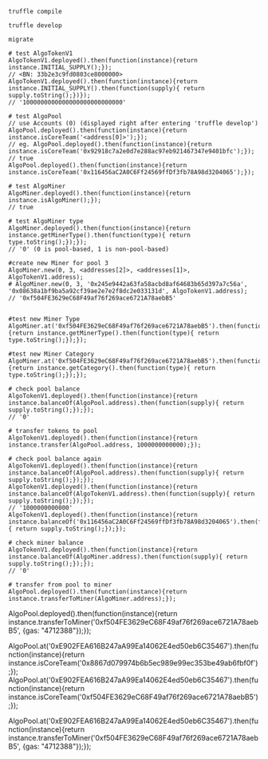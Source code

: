 ```
truffle compile

truffle develop

migrate

# test AlgoTokenV1
AlgoTokenV1.deployed().then(function(instance){return instance.INITIAL_SUPPLY();});
// <BN: 33b2e3c9fd0803ce8000000>
AlgoTokenV1.deployed().then(function(instance){return instance.INITIAL_SUPPLY().then(function(supply){ return supply.toString();})});
// '1000000000000000000000000000'

# test AlgoPool
// use Accounts (0) (displayed right after entering 'truffle develop')
AlgoPool.deployed().then(function(instance){return instance.isCoreTeam('<address[0]>');});
// eg. AlgoPool.deployed().then(function(instance){return instance.isCoreTeam('0x92918c7a2e0d7e288ac97eb921467347e9401bfc');});
// true
AlgoPool.deployed().then(function(instance){return instance.isCoreTeam('0x116456aC2A0C6Ff24569ffDf3fb78A98d3204065');});

# test AlgoMiner
AlgoMiner.deployed().then(function(instance){return instance.isAlgoMiner();});
// true

# test AlgoMiner type
AlgoMiner.deployed().then(function(instance){return instance.getMinerType().then(function(type){ return type.toString();});});
// '0' (0 is pool-based, 1 is non-pool-based)

#create new Miner for pool 3
AlgoMiner.new(0, 3, <addresses[2]>, <addresses[1]>, AlgoTokenV1.address);
# AlgoMiner.new(0, 3, '0x245e9442a63fa58acbd8af64683b65d397a7c56a', '0x08638a1bf9ba5a92cf39ae2e7e2f8dc2e033131d', AlgoTokenV1.address);
// '0xf504FE3629eC68F49af76f269ace6721A78aebB5'


#test new Miner Type
AlgoMiner.at('0xf504FE3629eC68F49af76f269ace6721A78aebB5').then(function(instance){return instance.getMinerType().then(function(type){ return type.toString();});});

#test new Miner Category
AlgoMiner.at('0xf504FE3629eC68F49af76f269ace6721A78aebB5').then(function(instance){return instance.getCategory().then(function(type){ return type.toString();});});

# check pool balance
AlgoTokenV1.deployed().then(function(instance){return instance.balanceOf(AlgoPool.address).then(function(supply){ return supply.toString();});});
// '0'

# transfer tokens to pool
AlgoTokenV1.deployed().then(function(instance){return instance.transfer(AlgoPool.address, 1000000000000);});

# check pool balance again
AlgoTokenV1.deployed().then(function(instance){return instance.balanceOf(AlgoPool.address).then(function(supply){ return supply.toString();});});
AlgoTokenV1.deployed().then(function(instance){return instance.balanceOf(AlgoTokenV1.address).then(function(supply){ return supply.toString();});});
// '1000000000000'
AlgoTokenV1.deployed().then(function(instance){return instance.balanceOf('0x116456aC2A0C6Ff24569ffDf3fb78A98d3204065').then(function(supply){ return supply.toString();});});

# check miner balance
AlgoTokenV1.deployed().then(function(instance){return instance.balanceOf(AlgoMiner.address).then(function(supply){ return supply.toString();});});
// '0'

# transfer from pool to miner
AlgoPool.deployed().then(function(instance){return instance.transferToMiner(AlgoMiner.address);});
```

AlgoPool.deployed().then(function(instance){return instance.transferToMiner('0xf504FE3629eC68F49af76f269ace6721A78aebB5', {gas: "4712388"});});

AlgoPool.at('0xE902FEA616B247aA99Ea14062E4ed50eb6C35467').then(function(instance){return instance.isCoreTeam('0x8867d079974b6b5ec989e99ec353be49ab6fbf0f');});
AlgoPool.at('0xE902FEA616B247aA99Ea14062E4ed50eb6C35467').then(function(instance){return instance.isCoreTeam('0xf504FE3629eC68F49af76f269ace6721A78aebB5');});


AlgoPool.at('0xE902FEA616B247aA99Ea14062E4ed50eb6C35467').then(function(instance){return instance.transferToMiner('0xf504FE3629eC68F49af76f269ace6721A78aebB5', {gas: "4712388"});});
